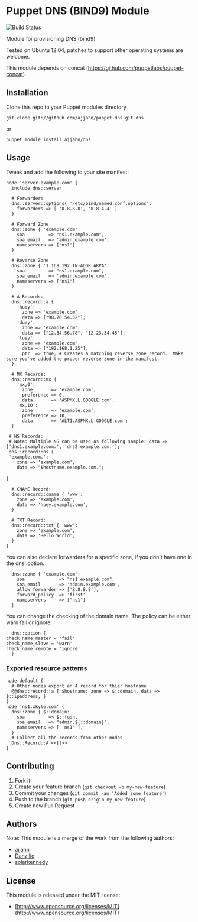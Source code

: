 # Puppet DNS (BIND9) Module

[![Build Status](https://travis-ci.org/ajjahn/puppet-dns.png)](https://travis-ci.org/ajjahn/puppet-dns)

Module for provisioning DNS (bind9)

Tested on Ubuntu 12.04, patches to support other operating systems are welcome.

This module depends on concat (https://github.com/puppetlabs/puppet-concat).

## Installation

Clone this repo to your Puppet modules directory

    git clone git://github.com/ajjahn/puppet-dns.git dns

or

    puppet module install ajjahn/dns

## Usage

Tweak and add the following to your site manifest:

    node 'server.example.com' {
      include dns::server

      # Forwarders
      dns::server::options{ '/etc/bind/named.conf.options':
        forwarders => [ '8.8.8.8', '8.8.4.4' ]
      }

      # Forward Zone
      dns::zone { 'example.com':
        soa         => "ns1.example.com",
        soa_email   => 'admin.example.com',
        nameservers => ["ns1"]
      }

      # Reverse Zone
      dns::zone { '1.168.192.IN-ADDR.ARPA':
        soa         => "ns1.example.com",
        soa_email   => 'admin.example.com',
        nameservers => ["ns1"]
      }

      # A Records:
      dns::record::a {
        'huey':
          zone => 'example.com',
          data => ["98.76.54.32"];
        'duey':
          zone => 'example.com',
          data => ["12.34.56.78", "12.23.34.45"];
        'luey':
          zone => 'example.com',
          data => ["192.168.1.25"],
          ptr  => true; # Creates a matching reverse zone record.  Make sure you've added the proper reverse zone in the manifest.
      }

      # MX Records:
      dns::record::mx {
        'mx,0':
          zone       => 'example.com',
          preference => 0,
          data       => 'ASPMX.L.GOOGLE.com';
        'mx,10':
          zone       => 'example.com',
          preference => 10,
          data       => 'ALT1.ASPMX.L.GOOGLE.com';
      }
      
     # NS Records:
     # Note: Multiple NS can be used as following sample: data => ['dns1.example.com.', 'dns2.example.com.'];
     dns::record::ns {
     'example.com.':
        zone => 'example.com',
        data => "$hostname.example.com.";  
  }


      # CNAME Record:
      dns::record::cname { 'www':
        zone => 'example.com',
        data => 'huey.example.com',
      }

      # TXT Record:
      dns::record::txt { 'www':
        zone => 'example.com',
        data => 'Hello World',
      }
    }

You can also declare forwarders for a specific zone, if you don't have one in the dns::option.

      dns::zone { 'example.com':
        soa             => "ns1.example.com",
        soa_email       => 'admin.example.com',
        allow_forwarder => ['8.8.8.8'],
        forward_policy  => 'first'
        nameservers     => ["ns1"]
      }

You can change the checking of the domain name. The policy can be either warn fail or ignore.

      dns::option {
	check_name_master = 'fail'
	check_name_slave = 'warn'
	check_name_remote = 'ignore'
      }

### Exported resource patterns
    node default {
      # Other nodes export an A record for thier hostname
      @@dns::record::a { $hostname: zone => $::domain, data => $::ipaddress, }
    }
    node 'ns1.xkyle.com' {
      dns::zone { $::domain:
        soa         => $::fqdn,
        soa_email   => "admin.${::domain}",
        nameservers => [ 'ns1' ],
      }
      # Collect all the records from other nodes
      Dns::Record::A <<||>>
    }

## Contributing

1. Fork it
2. Create your feature branch (`git checkout -b my-new-feature`)
3. Commit your changes (`git commit -am 'Added some feature'`)
4. Push to the branch (`git push origin my-new-feature`)
5. Create new Pull Request

## Authors

Note: This module is a merge of the work from the following authors:
* [ajjahn](https://github.com/ajjahn/puppet-dns)
* [Danzilio](https://github.com/danzilio)
* [solarkennedy](https://github.com/solarkennedy)

## License

This module is released under the MIT license:

* [http://www.opensource.org/licenses/MIT](http://www.opensource.org/licenses/MIT)
